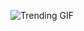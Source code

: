 ![Trending GIF](https://media3.giphy.com/media/v1.Y2lkPThiYjIxNzcyYXBzOGFjMTZqeDB6YTQ5aWt1MW9zNWUwbjFwa3N1c2l4ZXA3ZnV3bCZlcD12MV9naWZzX3NlYXJjaCZjdD1n/YYKoJL28YtscdUTGWA/giphy.gif)
